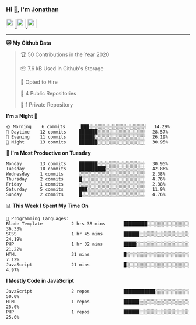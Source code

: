 ### Hi 👋, I'm [Jonathan](https://jonathan-d.ch) 


<p>
  <a href="https://www.twitter.com/redkill2108">
    <img src="https://img.shields.io/badge/twitter-%231DA1F2.svg?&style=for-the-badge&logo=twitter&logoColor=white" height=25>
  </a>
  <a href="https://www.linkedin.com/in/jdebetaz">
    <img src="https://img.shields.io/badge/linkedin-%230077B5.svg?&style=for-the-badge&logo=linkedin&logoColor=white" height=25>
  </a>
  <a href="https://www.instagram.com/jdebetaz/">
    <img src="https://img.shields.io/badge/instagram-%23E4405F.svg?&style=for-the-badge&logo=instagram&logoColor=white" height=25>
  </a>
</p>

-------

<!--START_SECTION:waka-->
**🐱 My Github Data** 

> 🏆 50 Contributions in the Year 2020
 > 
> 📦 7.6 kB Used in Github's Storage 
 > 
> 💼 Opted to Hire
 > 
> 📜 4 Public Repositories
 > 
> 🔑 1 Private Repository 
 > 
**I'm a Night 🦉** 

```text
🌞 Morning    6 commits      ███░░░░░░░░░░░░░░░░░░░░░░   14.29% 
🌆 Daytime    12 commits     ███████░░░░░░░░░░░░░░░░░░   28.57% 
🌃 Evening    11 commits     ██████░░░░░░░░░░░░░░░░░░░   26.19% 
🌙 Night      13 commits     ███████░░░░░░░░░░░░░░░░░░   30.95%

```
📅 **I'm Most Productive on Tuesday** 

```text
Monday       13 commits     ███████░░░░░░░░░░░░░░░░░░   30.95% 
Tuesday      18 commits     ██████████░░░░░░░░░░░░░░░   42.86% 
Wednesday    1 commits      ░░░░░░░░░░░░░░░░░░░░░░░░░   2.38% 
Thursday     2 commits      █░░░░░░░░░░░░░░░░░░░░░░░░   4.76% 
Friday       1 commits      ░░░░░░░░░░░░░░░░░░░░░░░░░   2.38% 
Saturday     5 commits      ███░░░░░░░░░░░░░░░░░░░░░░   11.9% 
Sunday       2 commits      █░░░░░░░░░░░░░░░░░░░░░░░░   4.76%

```


📊 **This Week I Spent My Time On** 

```text
💬 Programming Languages: 
Blade Template           2 hrs 38 mins       █████████░░░░░░░░░░░░░░░░   36.33% 
SCSS                     1 hr 45 mins        ██████░░░░░░░░░░░░░░░░░░░   24.19% 
PHP                      1 hr 32 mins        █████░░░░░░░░░░░░░░░░░░░░   21.22% 
HTML                     31 mins             █░░░░░░░░░░░░░░░░░░░░░░░░   7.12% 
JavaScript               21 mins             █░░░░░░░░░░░░░░░░░░░░░░░░   4.97%

```

**I Mostly Code in JavaScript** 

```text
JavaScript               2 repos             ████████████░░░░░░░░░░░░░   50.0% 
HTML                     1 repos             ██████░░░░░░░░░░░░░░░░░░░   25.0% 
PHP                      1 repos             ██████░░░░░░░░░░░░░░░░░░░   25.0%

```



<!--END_SECTION:waka-->
